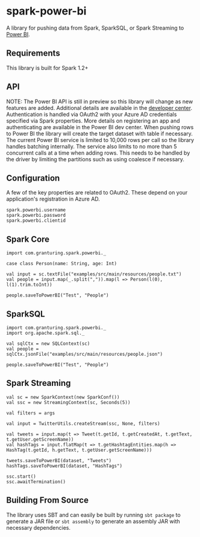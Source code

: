 # spark-power-bi
A library for pushing data from Spark, SparkSQL, or Spark Streaming to [Power BI](https://powerbi.com/).

## Requirements
This library is built for Spark 1.2+

## API
NOTE: The Power BI API is still in preview so this library will change as new features are added. Additional details are available in the [developer center](https://msdn.microsoft.com/en-us/library/dn877544.aspx). Authentication is handled via OAuth2 with your Azure AD credentials specified via Spark properties. More details on registering an app and authenticating are available in the Power BI dev center. When pushing rows to Power BI the library will create the target dataset with table if necessary. The current Power BI service is limited to 10,000 rows per call so the library handles batching internally. The service also limits to no more than 5 concurrent calls at a time when adding rows. This needs to be handled by the driver by limiting the partitions such as using coalesce if necessary.

## Configuration
A few of the key properties are related to OAuth2. These depend on your application's registration in Azure AD.
```
spark.powerbi.username
spark.powerbi.password
spark.powerbi.clientid
```

## Spark Core
```
import com.granturing.spark.powerbi._

case class Person(name: String, age: Int)

val input = sc.textFile("examples/src/main/resources/people.txt")
val people = input.map(_.split(",")).map(l => Person(l(0), l(1).trim.toInt))

people.saveToPowerBI("Test", "People")
```

## SparkSQL
```
import com.granturing.spark.powerbi._
import org.apache.spark.sql._

val sqlCtx = new SQLContext(sc)
val people = sqlCtx.jsonFile("examples/src/main/resources/people.json")

people.saveToPowerBI("Test", "People")
```

## Spark Streaming
```
val sc = new SparkContext(new SparkConf())
val ssc = new StreamingContext(sc, Seconds(5))

val filters = args

val input = TwitterUtils.createStream(ssc, None, filters)

val tweets = input.map(t => Tweet(t.getId, t.getCreatedAt, t.getText, t.getUser.getScreenName))
val hashTags = input.flatMap(t => t.getHashtagEntities.map(h => HashTag(t.getId, h.getText, t.getUser.getScreenName)))

tweets.saveToPowerBI(dataset, "Tweets")
hashTags.saveToPowerBI(dataset, "HashTags")

ssc.start()
ssc.awaitTermination()
```

## Building From Source
The library uses SBT and can easily be built by running ```sbt package``` to generate a JAR file or ```sbt assembly``` to generate an assembly JAR with necessary dependencies.
